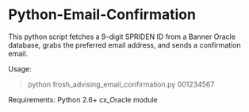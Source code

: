Python-Email-Confirmation
=========================

This python script fetches a 9-digit SPRIDEN ID from a Banner Oracle database, grabs the preferred email address, and sends a confirmation email.

Usage: 
> python frosh_advising_email_confirmation.py 001234567

Requirements:
Python 2.6+
cx_Oracle module

